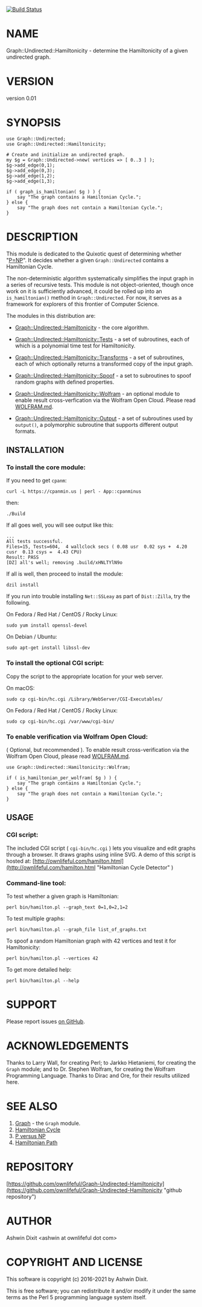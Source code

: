 [![Build Status](https://travis-ci.org/ownlifeful/Graph-Undirected-Hamiltonicity.svg?branch=master)](https://travis-ci.org/ownlifeful/Graph-Undirected-Hamiltonicity)

# NAME

Graph::Undirected::Hamiltonicity - determine the Hamiltonicity of a given undirected graph.

# VERSION

version 0.01

# SYNOPSIS


    use Graph::Undirected;
    use Graph::Undirected::Hamiltonicity;

    # Create and initialize an undirected graph.
    my $g = Graph::Undirected->new( vertices => [ 0..3 ] );
    $g->add_edge(0,1);
    $g->add_edge(0,3);
    $g->add_edge(1,2);
    $g->add_edge(1,3);

    if ( graph_is_hamiltonian( $g ) ) {
        say "The graph contains a Hamiltonian Cycle.";
    } else {
        say "The graph does not contain a Hamiltonian Cycle.";
    }

# DESCRIPTION


This module is dedicated to the Quixotic quest of determining whether "[P=NP](https://en.wikipedia.org/wiki/P_versus_NP_problem "P versus NP")".
It decides whether a given `Graph::Undirected` contains a Hamiltonian Cycle.

The non-deterministic algorithm systematically simplifies the input graph in a series of recursive tests. This module is not object-oriented, though once work on it is sufficiently advanced, it could be rolled up into an `is_hamiltonian()` method in `Graph::Undirected`. For now, it serves as a framework for explorers of this frontier of Computer Science.

The modules in this distribution are:


* [Graph::Undirected::Hamiltonicity](lib/Graph/Undirected/Hamiltonicity.pod) - the core algorithm.

* [Graph::Undirected::Hamiltonicity::Tests](lib/Graph/Undirected/Hamiltonicity/Tests.pod) - a set of subroutines, each of which is a polynomial time test for Hamiltonicity.

* [Graph::Undirected::Hamiltonicity::Transforms](lib/Graph/Undirected/Hamiltonicity/Transforms.pod) - a set of subroutines, each of which optionally returns a transformed copy of the input graph.

* [Graph::Undirected::Hamiltonicity::Spoof](lib/Graph/Undirected/Hamiltonicity/Spoof.pod) - a set to subroutines to spoof random graphs with defined properties.

* [Graph::Undirected::Hamiltonicity::Wolfram](lib/Graph/Undirected/Hamiltonicity/Wolfram.pod) - an optional module to enable result cross-verfication via the Wolfram Open Cloud. Please read [WOLFRAM.md](WOLFRAM.md "Verification via Wolfram Cloud").

* [Graph::Undirected::Hamiltonicity::Output](lib/Graph/Undirected/Hamiltonicity/Output.pod) - a set of subroutines used by `output()`, a polymorphic subroutine that supports different output formats.

## INSTALLATION

### To install the core module:

If you need to get `cpanm`:

    curl -L https://cpanmin.us | perl - App::cpanminus

then:

    ./Build

If all goes well, you will see output like this:


    ...
    All tests successful.
    Files=15, Tests=604,  4 wallclock secs ( 0.08 usr  0.02 sys +  4.20 cusr  0.13 csys =  4.43 CPU)
    Result: PASS
    [DZ] all's well; removing .build/xHNLTYlN9o


If all is well, then proceed to install the module:

    dzil install


If you run into trouble installing `Net::SSLeay` as part of `Dist::Zilla`, try the following.

On Fedora / Red Hat / CentOS / Rocky Linux:

    sudo yum install openssl-devel

On Debian / Ubuntu:

    sudo apt-get install libssl-dev


### To install the optional CGI script:

Copy the script to the appropriate location for your web server.


On macOS:


    sudo cp cgi-bin/hc.cgi /Library/WebServer/CGI-Executables/

On Fedora / Red Hat / CentOS / Rocky Linux:

    sudo cp cgi-bin/hc.cgi /var/www/cgi-bin/

### To enable verification via Wolfram Open Cloud:

( Optional, but recommended ). To enable result cross-verification via the Wolfram Open Cloud,
please read [WOLFRAM.md](WOLFRAM.md "Verification via Wolfram Cloud").

    use Graph::Undirected::Hamiltonicity::Wolfram;

    if ( is_hamiltonian_per_wolfram( $g ) ) {
        say "The graph contains a Hamiltonian Cycle.";
    } else {
        say "The graph does not contain a Hamiltonian Cycle.";
    }

## USAGE

### CGI script:
The included CGI script ( `cgi-bin/hc.cgi` ) lets you visualize and edit graphs through a browser. It draws graphs using inline SVG.
A demo of this script is hosted at: [http://ownlifeful.com/hamilton.html](http://ownlifeful.com/hamilton.html "Hamiltonian Cycle Detector" )


### Command-line tool:

To test whether a given graph is Hamiltonian:


    perl bin/hamilton.pl --graph_text 0=1,0=2,1=2


To test multiple graphs:


    perl bin/hamilton.pl --graph_file list_of_graphs.txt


To spoof a random Hamiltonian graph with 42 vertices and test it for Hamiltonicity:


    perl bin/hamilton.pl --vertices 42



To get more detailed help:


    perl bin/hamilton.pl --help

# SUPPORT

Please report issues [on GitHub](https://github.com/ownlifeful/Graph-Undirected-Hamiltonicity/issues).


# ACKNOWLEDGEMENTS

Thanks to Larry Wall, for creating Perl; to Jarkko Hietaniemi, for creating the `Graph` module; and to Dr. Stephen Wolfram,
for creating the Wolfram Programming Language. Thanks to Dirac and Ore, for their results utilized here.



# SEE ALSO

1. [Graph](http://search.cpan.org/perldoc?Graph "Graph module") - the `Graph` module.
2. [Hamiltonian Cycle](http://mathworld.wolfram.com/HamiltonianCycle.html "Hamiltonian Cycle")
3. [P versus NP](https://en.wikipedia.org/wiki/P_versus_NP_problem "P versus NP")
4. [Hamiltonian Path](https://en.wikipedia.org/wiki/Hamiltonian_path "Hamiltonian Path")

# REPOSITORY

[https://github.com/ownlifeful/Graph-Undirected-Hamiltonicity](https://github.com/ownlifeful/Graph-Undirected-Hamiltonicity "github repository")

# AUTHOR


Ashwin Dixit &lt;ashwin at ownlifeful dot com&gt;


# COPYRIGHT AND LICENSE


This software is copyright (c) 2016-2021 by Ashwin Dixit.

This is free software; you can redistribute it and/or modify it under the same terms as the Perl 5 programming language system itself.
